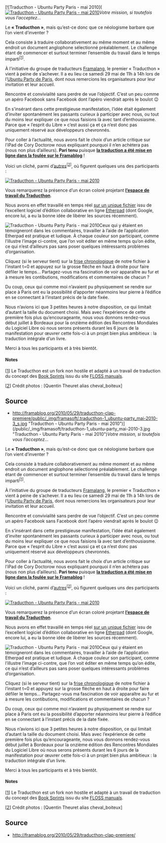 [![Traducthon - Ubuntu Party Paris - mai 2010]([![Traducthon - Ubuntu Party Paris - mai 2010](http://framablog.org/public/_img/framasoft/.traducthon-1_ubuntu-party_mai-2010-3_s.jpg "Traducthon - Ubuntu Party Paris - mai 2010")](http://framablog.org/public/_img/framasoft/traducthon-1_ubuntu-party_mai-2010-3.jpg "Traducthon - Ubuntu Party Paris - mai 2010")_Votre mission, si toutefois vous l’acceptez…_

Le **« Traducthon »**, mais qu’est-ce donc que ce néologisme barbare que l’on vient d’inventer  ?

Cela consiste à traduire collaborativement au même moment et au même endroit un document anglophone sélectionné préalablement. Le challenge étant de commencer et surtout terminer l’ensemble du travail dans le temps imparti<sup>[[1](#pnote-843-1)]</sup>.

À l’initiative du groupe de traducteurs [Framalang](http://framablog.org/index.php/pages/framalang), le premier « Traducthon » vient à peine de s’achever. Il a eu lieu ce samedi 29 mai de 11h à 14h lors de l’[Ubuntu Party de Paris](http://ubuntu-party.org/paris_lucid), dont nous remercions les organisateurs pour leur invitation et leur accueil.

Rencontre et convivialité sans perdre de vue l’objectif. C’est un peu comme un apéro Facebook sans Facebook dont l’apéro viendrait après le boulot 😉

En s’insérant dans cette prestigieuse manifestation, l’idée était également d’inviter spontanément les passants curieux à participer avec nous, ou tout du moins leur expliquer ce que nous faisions là avec tant d’enthousiasme. Parce que « l’esprit du Libre » c’est aussi ça et ça n’est donc pas uniquement réservé aux développeurs chevronnés.

Pour coller à l’actualité, nous avons fait le choix d’un article critique sur l’iPad de Cory Doctorow nous expliquant pourquoi il n’en achètera pas (nous non plus d’ailleurs). **Pari tenu** puisque **[la traduction a été mise en ligne dans la foulée sur le Framablog](http://framablog.org/index.php/post/2010/05/29/ipad-pourquoi-je-ne-l-acheterai-pas)**  !

Voici un cliché, parmi d’[autres](http://www.flickr.com/photos/quentintheuret/)<sup>[[2](#pnote-843-2)]</sup>, où figurent quelques uns des participants  :

[![Traducthon - Ubuntu Party Paris - mai 2010](http://framablog.org/public/_img/framasoft/.traducthon-1_ubuntu-party_mai-2010-1_m.jpg "Traducthon - Ubuntu Party Paris - mai 2010")](http://framablog.org/public/_img/framasoft/traducthon-1_ubuntu-party_mai-2010-1.jpg "Traducthon - Ubuntu Party Paris - mai 2010")

Vous remarquerez la présence d’un écran coloré projetant **[l’espace de travail du Traducthon](http://pad.framasoft.fr/MdDQ2iqupA)**.

Nous avons en effet travaillé en temps réel [sur un unique fichier](http://pad.framasoft.fr/MdDQ2iqupA) issu de l’excellent logiciel d’édition collaborative en ligne [Etherpad](http://fr.wikipedia.org/wiki/EtherPad) (dont Google, encore lui, a eu la bonne idée de libérer les sources récemment).

![Traducthon - Ubuntu Party Paris - mai 2010](http://framablog.org/public/_img/framasoft/traducthon-1_ubuntu-party_mai-2010-2.jpg "Traducthon - Ubuntu Party Paris - mai 2010")Ceux qui y étaient en témoigneront dans les commentaires, travailler à l’aide de l’application Etherpad est pratique et ludique. À chaque couleur son participant, comme l’illustre l’image ci-contre, que l’on voit éditer en même temps qu’on édite, ce qui n’est d’ailleurs pas sans poser quelques intéressants problèmes d’organisation.

Cliquez (si le serveur tient) sur la [frise chronologique](http://pad.framasoft.fr/ep/pad/view/MdDQ2iqupA/rev.0) de notre fichier à l’instant t=0 et appuyez sur la grosse flèche en haut à droite pour faire défiler le temps… Partagez-vous ma fascination de voir apparaître au fur et à mesure les contibutions, modifications et commentaires de chacun  ?

Du coup, ceux qui comme moi n’avaient pu physiquement se rendre sur place à Paris ont eu la possibilité d’apporter néanmoins leur pierre à l’édifice en se connectant à l’instant précis de la date fixée.

Nous n’avions ici que 3 petites heures à notre disposition, ce qui limitait d’autant la taille du document choisi. Mais avec l’expérience de cette première fois plus qu’encourageante, nous vous donnons rendez-vous début juillet à Bordeaux pour la onzième édition des Rencontres Mondiales du Logiciel Libre où nous serons présents durant les 6 jours de la manifestation pour œuvrer cette fois-ci à un projet bien plus ambitieux  : la traduction intégrale d’un livre.

Merci à tous les participants et à très bientôt.

<div class="footnotes">

#### Notes

[[1](#rev-pnote-843-1)] Le Traducthon est un fork non hostile et adapté à un travail de traduction du concept des [Book Sprints](http://en.flossmanuals.net/FLOSSManuals/BookSprints) issu du site [FLOSS manuals](http://en.flossmanuals.net/).

[[2](#rev-pnote-843-2)] Crédit photos  : [Quentin Theuret alias cheval_boiteux]

## Source
* http://framablog.org/2010/05/29/traducthon-clap-premiere/public/_img/framasoft/.traducthon-1_ubuntu-party_mai-2010-3_s.jpg "Traducthon - Ubuntu Party Paris - mai 2010")](/public/_img/framasoft/traducthon-1_ubuntu-party_mai-2010-3.jpg "Traducthon - Ubuntu Party Paris - mai 2010")_Votre mission, si toutefois vous l’acceptez…_

Le **« Traducthon »**, mais qu’est-ce donc que ce néologisme barbare que l’on vient d’inventer  ?

Cela consiste à traduire collaborativement au même moment et au même endroit un document anglophone sélectionné préalablement. Le challenge étant de commencer et surtout terminer l’ensemble du travail dans le temps imparti<sup>[[1](#pnote-843-1)]</sup>.

À l’initiative du groupe de traducteurs [Framalang](http://framablog.org/index.php/pages/framalang), le premier « Traducthon » vient à peine de s’achever. Il a eu lieu ce samedi 29 mai de 11h à 14h lors de l’[Ubuntu Party de Paris](http://ubuntu-party.org/paris_lucid), dont nous remercions les organisateurs pour leur invitation et leur accueil.

Rencontre et convivialité sans perdre de vue l’objectif. C’est un peu comme un apéro Facebook sans Facebook dont l’apéro viendrait après le boulot 😉

En s’insérant dans cette prestigieuse manifestation, l’idée était également d’inviter spontanément les passants curieux à participer avec nous, ou tout du moins leur expliquer ce que nous faisions là avec tant d’enthousiasme. Parce que « l’esprit du Libre » c’est aussi ça et ça n’est donc pas uniquement réservé aux développeurs chevronnés.

Pour coller à l’actualité, nous avons fait le choix d’un article critique sur l’iPad de Cory Doctorow nous expliquant pourquoi il n’en achètera pas (nous non plus d’ailleurs). **Pari tenu** puisque **[la traduction a été mise en ligne dans la foulée sur le Framablog](http://framablog.org/index.php/post/2010/05/29/ipad-pourquoi-je-ne-l-acheterai-pas)**  !

Voici un cliché, parmi d’[autres](http://www.flickr.com/photos/quentintheuret/)<sup>[[2](#pnote-843-2)]</sup>, où figurent quelques uns des participants  :

[![Traducthon - Ubuntu Party Paris - mai 2010](http://framablog.org/public/_img/framasoft/.traducthon-1_ubuntu-party_mai-2010-1_m.jpg "Traducthon - Ubuntu Party Paris - mai 2010")](http://framablog.org/public/_img/framasoft/traducthon-1_ubuntu-party_mai-2010-1.jpg "Traducthon - Ubuntu Party Paris - mai 2010")

Vous remarquerez la présence d’un écran coloré projetant **[l’espace de travail du Traducthon](http://pad.framasoft.fr/MdDQ2iqupA)**.

Nous avons en effet travaillé en temps réel [sur un unique fichier](http://pad.framasoft.fr/MdDQ2iqupA) issu de l’excellent logiciel d’édition collaborative en ligne [Etherpad](http://fr.wikipedia.org/wiki/EtherPad) (dont Google, encore lui, a eu la bonne idée de libérer les sources récemment).

![Traducthon - Ubuntu Party Paris - mai 2010](http://framablog.org/public/_img/framasoft/traducthon-1_ubuntu-party_mai-2010-2.jpg "Traducthon - Ubuntu Party Paris - mai 2010")Ceux qui y étaient en témoigneront dans les commentaires, travailler à l’aide de l’application Etherpad est pratique et ludique. À chaque couleur son participant, comme l’illustre l’image ci-contre, que l’on voit éditer en même temps qu’on édite, ce qui n’est d’ailleurs pas sans poser quelques intéressants problèmes d’organisation.

Cliquez (si le serveur tient) sur la [frise chronologique](http://pad.framasoft.fr/ep/pad/view/MdDQ2iqupA/rev.0) de notre fichier à l’instant t=0 et appuyez sur la grosse flèche en haut à droite pour faire défiler le temps… Partagez-vous ma fascination de voir apparaître au fur et à mesure les contibutions, modifications et commentaires de chacun  ?

Du coup, ceux qui comme moi n’avaient pu physiquement se rendre sur place à Paris ont eu la possibilité d’apporter néanmoins leur pierre à l’édifice en se connectant à l’instant précis de la date fixée.

Nous n’avions ici que 3 petites heures à notre disposition, ce qui limitait d’autant la taille du document choisi. Mais avec l’expérience de cette première fois plus qu’encourageante, nous vous donnons rendez-vous début juillet à Bordeaux pour la onzième édition des Rencontres Mondiales du Logiciel Libre où nous serons présents durant les 6 jours de la manifestation pour œuvrer cette fois-ci à un projet bien plus ambitieux  : la traduction intégrale d’un livre.

Merci à tous les participants et à très bientôt.

<div class="footnotes">

#### Notes

[[1](#rev-pnote-843-1)] Le Traducthon est un fork non hostile et adapté à un travail de traduction du concept des [Book Sprints](http://en.flossmanuals.net/FLOSSManuals/BookSprints) issu du site [FLOSS manuals](http://en.flossmanuals.net/).

[[2](#rev-pnote-843-2)] Crédit photos  : [Quentin Theuret alias cheval_boiteux]

## Source
* http://framablog.org/2010/05/29/traducthon-clap-premiere/